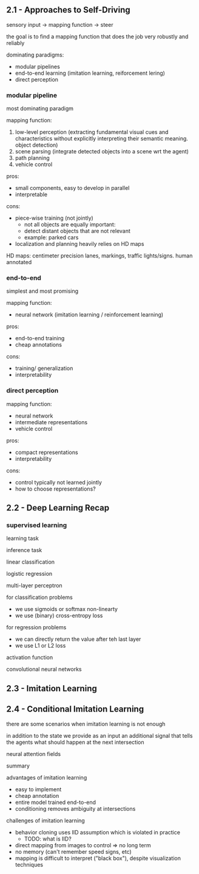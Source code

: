 ## 2.1 - Approaches to Self-Driving

sensory input -> mapping function -> steer

the goal is to find a mapping function that does the job very robustly and reliably

dominating paradigms:

- modular pipelines 
- end-to-end learning (imitation learning, reiforcement lering)
- direct perception

### modular pipeline

most dominating paradigm

mapping function:

1. low-level perception (extracting fundamental visual cues and characteristics without explicitly interpreting their semantic meaning. object detection)
2. scene parsing (integrate detected objects into a scene wrt the agent)
3. path planning
4. vehicle control

pros:

- small components, easy to develop in parallel
- interpretable

cons:

- piece-wise training (not jointly)
    - not all objects are equally important:
    - detect distant objects that are not relevant
    - example: parked cars 
- localization and planning heavily relies on HD maps

HD maps: centimeter precision lanes, markings, traffic lights/signs. human annotated 

### end-to-end

simplest and most promising

mapping function:

- neural network (imitation learning / reinforcement learning)

pros:

- end-to-end training
- cheap annotations

cons:

- training/ generalization
- interpretability

### direct perception

mapping function:

- neural network
- intermediate representations
- vehicle control

pros:

- compact representations
- interpretability

cons:

- control typically not learned jointly
- how to choose representations?

## 2.2 - Deep Learning Recap

### supervised learning

learning task

inference task

linear classification

logistic regression

multi-layer perceptron 

for classification problems 

- we use sigmoids or softmax non-linearty
- we use (binary) cross-entropy loss

for regression problems 

- we can directly return the value after teh last layer
- we use L1 or L2 loss

activation function 

convolutional neural networks 

## 2.3 - Imitation Learning



## 2.4 - Conditional Imitation Learning

there are some scenarios when imitation learning is not enough

in addition to the state we provide as an input an additional signal that tells the agents what should happen at the next intersection

neural attention fields


summary

advantages of imitation learning

- easy to implement
- cheap annotation 
- entire model trained end-to-end
- conditioning removes ambiguity at intersections

challenges of imitation learning

- behavior cloning uses IID assumption which is violated in practice
    - TODO: what is IID?
- direct mapping from images to control => no long term
- no memory (can't remember speed signs, etc) 
- mapping is difficult to interpret ("black box"), despite visualization techniques